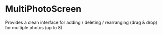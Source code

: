 MultiPhotoScreen
================

Provides a clean interface for adding / deleting / rearranging (drag &amp; drop) for multiple photos (up to 8)